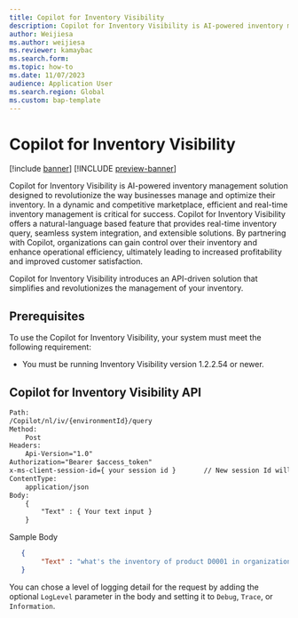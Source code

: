```yaml
---
title: Copilot for Inventory Visibility
description: Copilot for Inventory Visibility is AI-powered inventory management solution that provides real-time inventory query, seamless system integration, and extensible solutions
author: Weijiesa
ms.author: weijiesa
ms.reviewer: kamaybac
ms.search.form:
ms.topic: how-to
ms.date: 11/07/2023
audience: Application User
ms.search.region: Global
ms.custom: bap-template
---
```



# Copilot for Inventory Visibility

[!include [banner](../includes/banner.md)]
[!INCLUDE [preview-banner](../includes/preview-banner.md)]

Copilot for Inventory Visibility is AI-powered inventory management solution designed to revolutionize the way businesses manage and optimize their inventory. In a dynamic and competitive marketplace, efficient and real-time inventory management is critical for success. Copilot for Inventory Visibility offers a natural-language based feature that provides real-time inventory query, seamless system integration, and extensible solutions. By partnering with Copilot, organizations can gain control over their inventory and enhance operational efficiency, ultimately leading to increased profitability and improved customer satisfaction.

Copilot for Inventory Visibility introduces an API-driven solution that simplifies and revolutionizes the management of your inventory.

## Prerequisites

To use the Copilot for Inventory Visibility, your system must meet the following requirement:

- You must be running Inventory Visibility version 1.2.2.54 or newer.

## Copilot for Inventory Visibility API

```txt
Path:
/Copilot/nl/iv/{environmentId}/query
Method:
    Post
Headers:
    Api-Version="1.0"
Authorization="Bearer $access_token"
x-ms-client-session-id={ your session id }       // New session Id will clear chat history. 
ContentType:
    application/json
Body:
    {
        "Text" : { Your text input }
    }
```

Sample Body

```json
   {
        "Text" : "what's the inventory of product D0001 in organization usmf, site 1, location 11"
   }
```

You can chose a level of logging detail for the request by adding the optional `LogLevel` parameter in the body and setting it to `Debug`, `Trace`, or `Information`.
